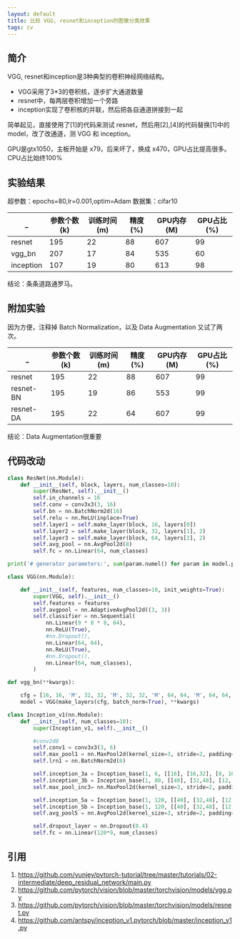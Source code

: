 ```yaml
---
layout: default
title: 比较 VGG, resnet和inception的图像分类效果
tags: cv
---
```


## 简介

VGG, resnet和inception是3种典型的卷积神经网络结构。

* VGG采用了3*3的卷积核，逐步扩大通道数量
* resnet中，每两层卷积增加一个旁路
* inception实现了卷积核的并联，然后把各自通道拼接到一起

简单起见，直接使用了[1]的代码来测试 resnet，然后用[2],[4]的代码替换[1]中的model，改了改通道，测 VGG 和 inception。

GPU是gtx1050，主板开始是 x79，后来坏了，换成 x470，GPU占比提高很多。
CPU占比始终100%

## 实验结果

超参数：epochs=80,lr=0.001,optim=Adam
数据集：cifar10

|_|参数个数(k)|训练时间(m)|精度(%)|GPU内存(M)|GPU占比(%)|
|-|-|-|-|-|-|
|resnet|195|22|88|607|99|
|vgg_bn|207|17|84|535|60|
|inception|107|19|80|613|98|

结论：条条道路通罗马。

## 附加实验

因为方便，注释掉 Batch Normalization，以及 Data Augmentation 又试了两次。

|_|参数个数(k)|训练时间(m)|精度(%)|GPU内存(M)|GPU占比(%)|
|-|-|-|-|-|-|
|resnet|195|22|88|607|99|
|resnet-BN|195|19|86|553|99|
|resnet-DA|195|22|64|607|99|

结论：Data Augmentation很重要

## 代码改动

```python
class ResNet(nn.Module):
    def __init__(self, block, layers, num_classes=10):
        super(ResNet, self).__init__()
        self.in_channels = 16
        self.conv = conv3x3(3, 16)
        self.bn = nn.BatchNorm2d(16)
        self.relu = nn.ReLU(inplace=True)
        self.layer1 = self.make_layer(block, 16, layers[0])
        self.layer2 = self.make_layer(block, 32, layers[1], 2)
        self.layer3 = self.make_layer(block, 64, layers[2], 2)
        self.avg_pool = nn.AvgPool2d(8)
        self.fc = nn.Linear(64, num_classes)

print('# generator parameters:', sum(param.numel() for param in model.parameters()))
```
```python
class VGG(nn.Module):

    def __init__(self, features, num_classes=10, init_weights=True):
        super(VGG, self).__init__()
        self.features = features
        self.avgpool = nn.AdaptiveAvgPool2d((3, 3))
        self.classifier = nn.Sequential(
            nn.Linear(9 * 8 * 8, 64),
            nn.ReLU(True),
            #nn.Dropout(),
            nn.Linear(64, 64),
            nn.ReLU(True),
            #nn.Dropout(),
            nn.Linear(64, num_classes),
        )

def vgg_bn(**kwargs):

    cfg = [16, 16, 'M', 32, 32, 'M', 32, 32, 'M', 64, 64, 'M', 64, 64, 'M']
    model = VGG(make_layers(cfg, batch_norm=True), **kwargs)

```
```python
class Inception_v1(nn.Module):
    def __init__(self, num_classes=10):
        super(Inception_v1, self).__init__()

        #conv2d0
        self.conv1 = conv3x3(3, 6)
        self.max_pool1 = nn.MaxPool2d(kernel_size=3, stride=2, padding=1)
        self.lrn1 = nn.BatchNorm2d(6)

        self.inception_3a = Inception_base(1, 6, [[16], [16,32], [8, 16], [3, 16]]) #3a
        self.inception_3b = Inception_base(1, 80, [[40], [32,48], [12, 16], [3, 16]]) #3b
        self.max_pool_inc3= nn.MaxPool2d(kernel_size=3, stride=2, padding=0)

        self.inception_5a = Inception_base(1, 120, [[40], [32,48], [12, 16], [3, 16]]) #5a
        self.inception_5b = Inception_base(1, 120, [[40], [32,48], [12, 16], [3, 16]]) #5b
        self.avg_pool5 = nn.AvgPool2d(kernel_size=3, stride=2, padding=0)

        self.dropout_layer = nn.Dropout(0.4)
        self.fc = nn.Linear(120*9, num_classes)

```
## 引用
1. https://github.com/yunjey/pytorch-tutorial/tree/master/tutorials/02-intermediate/deep_residual_network/main.py
2. https://github.com/pytorch/vision/blob/master/torchvision/models/vgg.py
3. https://github.com/pytorch/vision/blob/master/torchvision/models/resnet.py
4. https://github.com/antspy/inception_v1.pytorch/blob/master/inception_v1.py
